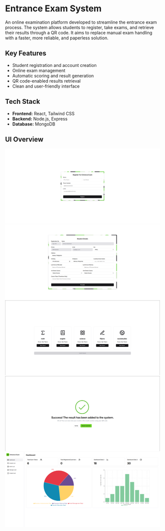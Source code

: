# Entrance Exam System  

An online examination platform developed to streamline the entrance exam process. The system allows students to register, take exams, and retrieve their results through a QR code. It aims to replace manual exam handling with a faster, more reliable, and paperless solution.  

## Key Features  

- Student registration and account creation  
- Online exam management  
- Automatic scoring and result generation  
- QR code-enabled results retrieval  
- Clean and user-friendly interface  

## Tech Stack  

- **Frontend:** React, Tailwind CSS  
- **Backend:** Node.js, Express  
- **Database:** MongoDB  

## UI Overview  

<div align="center">  
  <img src="./screenshots/registration.png" alt="Home Page" width="600"/>  
</div>  

<div align="center">  
  <img src="./screenshots/details.png" alt="Exam Interface" width="600"/>  
</div>  

<div align="center">  
  <img src="./screenshots/exams.png" alt="Results Page" width="600"/>  
</div>  

<div align="center">  
  <img src="./screenshots/success.png" alt="Results Page" width="600"/>  
</div>  

<div align="center">  
  <img src="./screenshots/dashboard.png" alt="Results Page" width="600"/>  
</div> 



